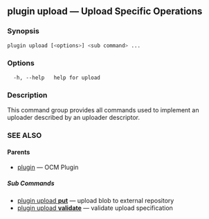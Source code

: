 ## plugin upload &mdash; Upload Specific Operations

### Synopsis

```bash
plugin upload [<options>] <sub command> ...
```

### Options

```
  -h, --help   help for upload
```

### Description

This command group provides all commands used to implement an uploader
described by an uploader descriptor.
### SEE ALSO

#### Parents

* [plugin](plugin.md)	 &mdash; OCM Plugin


##### Sub Commands

* [plugin upload <b>put</b>](plugin_upload_put.md)	 &mdash; upload blob to external repository
* [plugin upload <b>validate</b>](plugin_upload_validate.md)	 &mdash; validate upload specification


